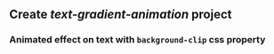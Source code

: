 ## Create *text-gradient-animation* project

### Animated effect on text with `background-clip` css property
